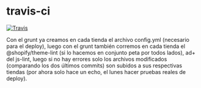 # travis-ci 
[![Travis](https://travis-ci.com/noxturnox/travis-ci.svg?token=yKMsa4yNxnheJMbYCDup&branch=master)](https://travis-ci.com/noxturnox/travis-ci/jobs/190725870#)

Con el grunt ya creamos en cada tienda el archivo config.yml (necesario para el deploy), luego con el grunt también corremos
en cada tienda el @shopify/theme-lint (si lo hacemos en conjunto peta por todos lados), ad+ del js-lint, luego si no hay 
errores solo los archivos modificados (comparando los dos últimos commits) son subidos a sus respectivas tiendas (por 
ahora solo hace un echo, el lunes hacer pruebas reales de deploy).
